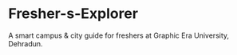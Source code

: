 # Fresher-s-Explorer
A smart campus &amp; city guide for freshers at Graphic Era University, Dehradun.
